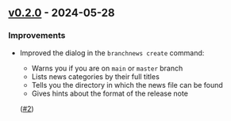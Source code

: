 ## [v0.2.0](https://github.com/skieffer/branchnews/tree/v0.2.0) - 2024-05-28


### Improvements

- Improved the dialog in the `branchnews create` command:
  * Warns you if you are on `main` or `master` branch
  * Lists news categories by their full titles
  * Tells you the directory in which the news file can be found
  * Gives hints about the format of the release note

  ([#2](https://github.com/skieffer/branchnews/issues/2))
